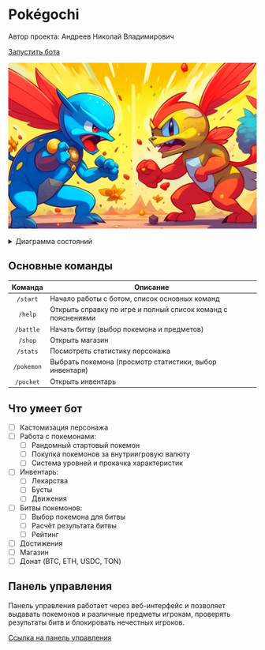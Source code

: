 # Pokégochi

Автор проекта: Андреев Николай Владимирович

[Запустить бота](https://t.me/PokegochiBot)

![Главная картинка](hero.jpg)

<details>
  <summary>Диаграмма состояний</summary>

```mermaid
 stateDiagram-v2
    [*] --> /start
    /start --> CreateCharacter
    CreateCharacter --> GetStartPokemon
    GetStartPokemon --> MainMenu
    
    MainMenu --> ManagePokemons
    MainMenu --> Inventory
    MainMenu --> Arena
    MainMenu --> Shop
    MainMenu --> ChangeCharacter
    MainMenu --> Donate
    
    ManagePokemons --> SelectPokemon
    SelectPokemon --> ChangeName
    SelectPokemon --> ApplyInventory
    SelectPokemon --> FreePokemon
    SelectPokemon --> SendPokemon
    ChangeName --> SelectPokemon
    ApplyInventory --> ApplyInventory
    ApplyInventory --> SelectPokemon
    FreePokemon --> SelectPokemon
    SendPokemon --> SelectReceiver
    SelectReceiver --> Send
    Send --> SelectPokemon
```

</details>

## Основные команды

|  Команда   | Описание                                                     |
|:----------:|--------------------------------------------------------------|
|  `/start`  | Начало работы с ботом, список основных команд                |
|  `/help`   | Открыть справку по игре и полный список команд с пояснениями |
| `/battle`  | Начать битву (выбор покемона и предметов)                    |
|  `/shop`   | Открыть магазин                                              |
|  `/stats`  | Посмотреть статистику персонажа                              |
| `/pokemon` | Выбрать покемона (просмотр статистики, выбор инвентаря)      |
| `/pocket`  | Открыть инвентарь                                            |

## Что умеет бот

- [ ] Кастомизация персонажа
- [ ] Работа с покемонами:
  - [ ] Рандомный стартовый покемон
  - [ ] Покупка покемонов за внутриигровую валюту
  - [ ] Система уровней и прокачка характеристик
- [ ] Инвентарь:
  - [ ] Лекарства
  - [ ] Бусты
  - [ ] Движения
- [ ] Битвы покемонов:
  - [ ] Выбор покемона для битвы
  - [ ] Расчёт результата битвы
  - [ ] Рейтинг
- [ ] Достижения
- [ ] Магазин
- [ ] Донат (BTC, ETH, USDC, TON)

## Панель управления

Панель управления работает через веб-интерфейс и позволяет выдавать покемонов и различные предметы игрокам, проверять результаты битв и блокировать нечестных игроков.

[Ссылка на панель управления](https://www.youtube.com/watch?v=dQw4w9WgXcQ)
